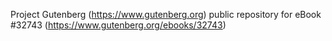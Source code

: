 Project Gutenberg (https://www.gutenberg.org) public repository for eBook #32743 (https://www.gutenberg.org/ebooks/32743)
